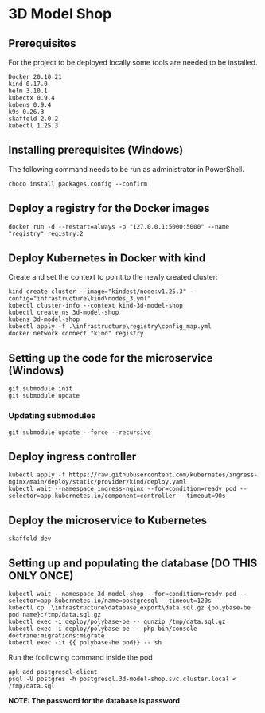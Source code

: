 # 3D Model Shop
## Prerequisites
For the project to be deployed locally some tools are needed to be installed.
```
Docker 20.10.21
kind 0.17.0
helm 3.10.1
kubectx 0.9.4
kubens 0.9.4
k9s 0.26.3
skaffold 2.0.2
kubectl 1.25.3
```
## Installing prerequisites (Windows)
The following command needs to be run as administrator in PowerShell.
``` 
choco install packages.config --confirm 
```
## Deploy a registry for the Docker images
```
docker run -d --restart=always -p "127.0.0.1:5000:5000" --name "registry" registry:2
```
## Deploy Kubernetes in Docker with kind
Create and set the context to point to the newly created cluster:
```
kind create cluster --image="kindest/node:v1.25.3" --config="infrastructure\kind\nodes_3.yml"
kubectl cluster-info --context kind-3d-model-shop
kubectl create ns 3d-model-shop
kubens 3d-model-shop
kubectl apply -f .\infrastructure\registry\config_map.yml
docker network connect "kind" registry
```
## Setting up the code for the microservice (Windows)
```
git submodule init
git submodule update
```
### Updating submodules
```
git submodule update --force --recursive
```
## Deploy ingress controller
```
kubectl apply -f https://raw.githubusercontent.com/kubernetes/ingress-nginx/main/deploy/static/provider/kind/deploy.yaml
kubectl wait --namespace ingress-nginx --for=condition=ready pod --selector=app.kubernetes.io/component=controller --timeout=90s
```
## Deploy the microservice to Kubernetes
```
skaffold dev
```
## Setting up and populating the database (DO THIS ONLY ONCE)
```
kubectl wait --namespace 3d-model-shop --for=condition=ready pod --selector=app.kubernetes.io/name=postgresql --timeout=120s
kubectl cp .\infrastructure\database_export\data.sql.gz {polybase-be pod name}:/tmp/data.sql.gz
kubectl exec -i deploy/polybase-be -- gunzip /tmp/data.sql.gz
kubectl exec -i deploy/polybase-be -- php bin/console doctrine:migrations:migrate
kubectl exec -it {{ polybase-be pod}} -- sh
```
Run the foollowing command inside the pod
```
apk add postgresql-client
psql -U postgres -h postgresql.3d-model-shop.svc.cluster.local < /tmp/data.sql
```
**NOTE: The password for the database is password**